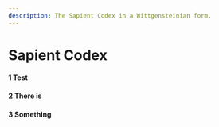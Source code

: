 ```yaml
---
description: The Sapient Codex in a Wittgensteinian form.
---
```


# Sapient Codex

#### 1 Test

#### 2 There is

#### 3 Something

